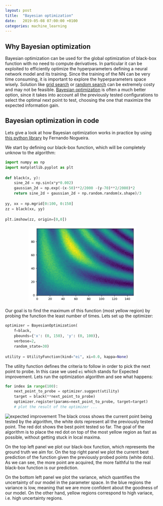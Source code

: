 ```yaml
---
layout: post
title:  "Bayesian optimization"
date:   2019-05-08 07:00:00 +0100
categories: machine_learning
---
```


## Why Bayesian optimization
Bayesian optimization can be used for the global optimization of black-box function with no need to compute derivatives. In particular it can be exploited to efficiently optimize the hyperparameters defining a neural network model and its training. Since the training of the NN can be very time consuming, it is important to explore the hyperparameters space wisely. Solution like [grid search](https://towardsdatascience.com/grid-search-for-model-tuning-3319b259367e) or [random search](https://en.wikipedia.org/wiki/Random_search) can be extremely costy and may not be feasible. [Bayesian optimization](https://towardsdatascience.com/a-conceptual-explanation-of-bayesian-model-based-hyperparameter-optimization-for-machine-learning-b8172278050f) is often a much better option, since it takes into account all the previously tested configurations to select the optimal next point to test, choosing the one that maximize the expected information gain.

## Bayesian optimization in code
Lets give a look at how Bayesian optimization works in practice by using [this python library](https://github.com/fmfn/BayesianOptimization) by Fernando Nogueira.

We start by defining our black-box function, which will be completely unknow to the algorithm:

```python
import numpy as np
import matplotlib.pyplot as plt

def black(x, y):
    sine_2d = np.sin(x*y*0.002)
    gaussian_2d = np.exp(-(x-50)**2/2000 -(y-70)**2/2000)*2
    return sine_2d + gaussian_2d + np.random.random(x.shape)/3

yy, xx = np.mgrid[0:100, 0:150]
zz = black(xx, yy)

plt.imshow(zz, origin=[0,0])
```
<p style="text-align:center;"><img src="/asset/images/2019-05-08/black_box.png" alt="black box" height="250" width="350"></p>

Our goal is to find the maximum of this function (most yellow region) by probing the function the least number of times. Lets set up the optimizer:
```python
optimizer = BayesianOptimization(
    f=black,
    pbounds={'x': (0, 150), 'y': (0, 100)},
    verbose=2,
    random_state=30)

utility = UtilityFunction(kind="ei", xi=0.0, kappa=None)
```
The utility function defines the criteria to follow in order to pick the next point to probe. In this case we used `ei` which stands for Expected improvement. Lets run the optimization algorithm and see what happens:
```python
for index in range(100):
    next_point_to_probe = optimizer.suggest(utility)
    target = black(**next_point_to_probe)
    optimizer.register(params=next_point_to_probe, target=target)
    # plot the result of the optimizer ...
```
![expected improvement](/asset/images/2019-05-08/ei.gif)
The black cross shows the current point being tested by the algorithm, the white dots represent all the previously tested point. The red dot shows the best point tested so far. The goal of the algorithm is to place the red dot on top of the most yellow region as fast as possible, without getting stuck in local maxima.

On the top left panel we plot our black-box function, which represents the ground truth we aim for. On the top right panel we plot the current best prediction of the function given the previously probed points (white dots). As we can see, the more point are acquired, the more faithful to the real black-box function is our prediction.

On the bottom left panel we plot the variance, which quantifies the uncertainty of our model in the parameter space. In the blue regions the variance is low, meaning that we are more confident about the goodness of our model. On the other hand, yellow regions correspond to high variace, i.e. high uncertainty regions. 